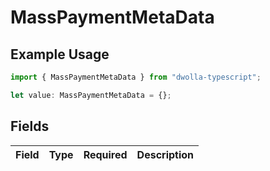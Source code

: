 # MassPaymentMetaData

## Example Usage

```typescript
import { MassPaymentMetaData } from "dwolla-typescript";

let value: MassPaymentMetaData = {};
```

## Fields

| Field       | Type        | Required    | Description |
| ----------- | ----------- | ----------- | ----------- |